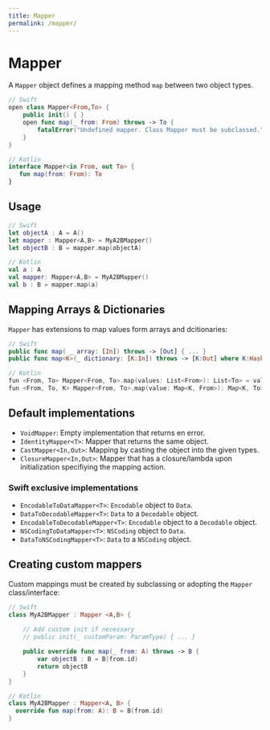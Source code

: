 ```yaml
---
title: Mapper
permalink: /mapper/
---
```


# Mapper

A `Mapper` object defines a mapping method `map` between two object types.

```swift
// Swift
open class Mapper<From,To> {
    public init() { }
    open func map(_ from: From) throws -> To {
        fatalError("Undefined mapper. Class Mapper must be subclassed.")
    }
}

```

```kotlin
// Kotlin
interface Mapper<in From, out To> {
   fun map(from: From): To
}
```

## Usage

```swift
// Swift
let objectA : A = A()
let mapper : Mapper<A,B> = MyA2BMapper()
let objectB : B = mapper.map(objectA)
```

```kotlin
// Kotlin
val a : A    
val mapper: Mapper<A,B> = MyA2BMapper()
val b : B = mapper.map(a)
```

## Mapping Arrays & Dictionaries

`Mapper` has extensions to map values form arrays and dcitionaries:

```swift
// Swift
public func map( _ array: [In]) throws -> [Out] { ... }
public func map<K>(_ dictionary: [K:In]) throws -> [K:Out] where K:Hashable { ... }
```

```swift
// Kotlin
fun <From, To> Mapper<From, To>.map(values: List<From>): List<To> = values.map { ... }
fun <From, To, K> Mapper<From, To>.map(value: Map<K, From>): Map<K, To> { ... }
```

## Default implementations

- `VoidMapper`: Empty implementation that returns en error.
- `IdentityMapper<T>`:  Mapper that returns the same object.
- `CastMapper<In,Out>`: Mapping by casting the object into the given types.
- `ClosureMapper<In,Out>`: Mapper that has a closure/lambda upon initialization specifiying the mapping action.

### Swift exclusive implementations

- `EncodableToDataMapper<T>`: `Encodable` object to `Data`.
- `DataToDecodableMapper<T>`: `Data` to a `Decodable` object.
- `EncodableToDecodableMapper<T>`:  `Encodable` object to a `Decodable` object.
- `NSCodingToDataMapper<T>`: `NSCoding` object to `Data`. 
- `DataToNSCodingMapper<T>`: `Data` to a `NSCoding` object.

## Creating custom mappers

Custom mappings must be created by subclassing or adopting the `Mapper` class/interface:

```swift
// Swift
class MyA2BMapper : Mapper <A,B> {
    
    // Add custom init if necessary
    // public init(_ customParam: ParamType) { ... }

    public override func map(_ from: A) throws -> B {
        var objectB : B = B(from.id)
        return objectB
    }
}
```

```kotlin
// Kotlin
class MyA2BMapper : Mapper<A, B> {
  override fun map(from: A): B = B(from.id) 
}
```
